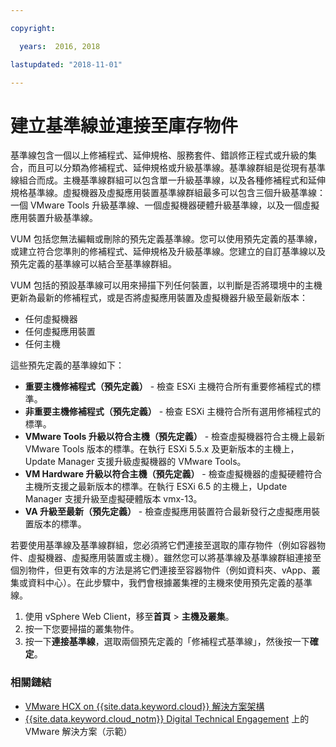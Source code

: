 ```yaml
---

copyright:

  years:  2016, 2018

lastupdated: "2018-11-01"

---
```


# 建立基準線並連接至庫存物件

基準線包含一個以上修補程式、延伸規格、服務套件、錯誤修正程式或升級的集合，而且可以分類為修補程式、延伸規格或升級基準線。基準線群組是從現有基準線組合而成。主機基準線群組可以包含單一升級基準線，以及各種修補程式和延伸規格基準線。虛擬機器及虛擬應用裝置基準線群組最多可以包含三個升級基準線：一個 VMware Tools 升級基準線、一個虛擬機器硬體升級基準線，以及一個虛擬應用裝置升級基準線。

VUM 包括您無法編輯或刪除的預先定義基準線。您可以使用預先定義的基準線，或建立符合您準則的修補程式、延伸規格及升級基準線。您建立的自訂基準線以及預先定義的基準線可以結合至基準線群組。

VUM 包括的預設基準線可以用來掃描下列任何裝置，以判斷是否將環境中的主機更新為最新的修補程式，或是否將虛擬應用裝置及虛擬機器升級至最新版本：
* 任何虛擬機器
* 任何虛擬應用裝置
* 任何主機

這些預先定義的基準線如下：
* **重要主機修補程式（預先定義）** - 檢查 ESXi 主機符合所有重要修補程式的標準。
* **非重要主機修補程式（預先定義）** - 檢查 ESXi 主機符合所有選用修補程式的標準。
* **VMware Tools 升級以符合主機（預先定義）** - 檢查虛擬機器符合主機上最新 VMware Tools 版本的標準。在執行 ESXi 5.5.x 及更新版本的主機上，Update Manager 支援升級虛擬機器的 VMware Tools。
* **VM Hardware 升級以符合主機（預先定義）** - 檢查虛擬機器的虛擬硬體符合主機所支援之最新版本的標準。在執行 ESXi 6.5 的主機上，Update Manager 支援升級至虛擬硬體版本 vmx-13。
* **VA 升級至最新（預先定義）** - 檢查虛擬應用裝置符合最新發行之虛擬應用裝置版本的標準。

若要使用基準線及基準線群組，您必須將它們連接至選取的庫存物件（例如容器物件、虛擬機器、虛擬應用裝置或主機）。雖然您可以將基準線及基準線群組連接至個別物件，但更有效率的方法是將它們連接至容器物件（例如資料夾、vApp、叢集或資料中心）。在此步驟中，我們會根據叢集裡的主機來使用預先定義的基準線。

1. 使用 vSphere Web Client，移至**首頁** > **主機及叢集**。
2. 按一下您要掃描的叢集物件。
3. 按一下**連接基準線**，選取兩個預先定義的「修補程式基準線」，然後按一下**確定**。

### 相關鏈結

* [VMware HCX on {{site.data.keyword.cloud}} 解決方案架構](https://www.ibm.com/cloud/garage/files/HCX_Architecture_Design.pdf)
* [{{site.data.keyword.cloud_notm}} Digital Technical Engagement](https://ibm-dte.mybluemix.net/ibm-vmware) 上的 VMware 解決方案（示範）
